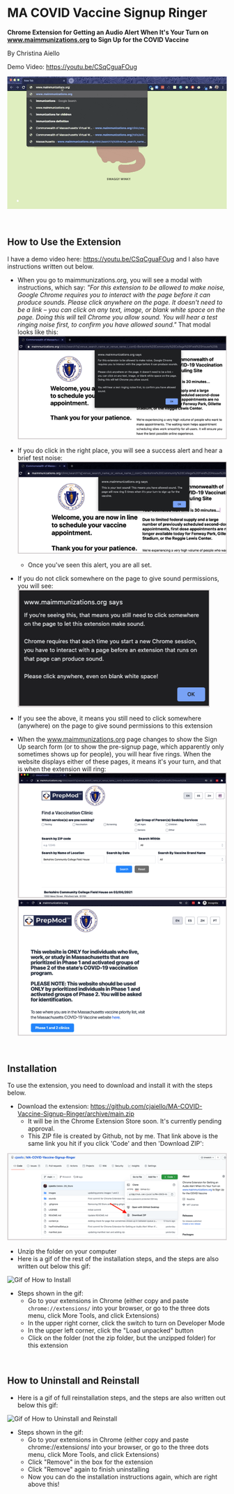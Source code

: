 # MA COVID Vaccine Signup Ringer

**Chrome Extension for Getting an Audio Alert When It's Your Turn on www.maimmunizations.org to Sign Up for the COVID Vaccine**

By Christina Aiello

Demo Video: https://youtu.be/CSqCguaFOug

![Gif of How to Use](/images/how-to-use.gif)

&nbsp;
&nbsp;
&nbsp;
&nbsp;
&nbsp;


## How to Use the Extension
I have a demo video here: https://youtu.be/CSqCguaFOug and I also have instructions written out below.

* When you go to maimmunizations.org, you will see a modal with instructions, which say: *"For this extension to be allowed to make noise, Google Chrome requires you to interact with the page before it can produce sounds. Please click anywhere on the page. It doesn't need to be a link – you can click on any text, image, or blank white space on the page. Doing this will tell Chrome you allow sound. You will hear a test ringing noise first, to confirm you have allowed sound."* That modal looks like this:
![Instructions Alert](/images/promo-1.png)

* If you do click in the right place, you will see a success alert and hear a brief test noise:
![Test Sound Confirmation Alert](/images/promo-2.png)

  * Once you've seen this alert, you are all set.
* If you do not click somewhere on the page to give sound permissions, you will see:
![Need Sound Permissions Alert](/images/promo-3.png)

* If you see the above, it means you still need to click somewhere (anywhere) on the page to give sound permissions to this extension
* When the www.maimmunizations.org page changes to show the Sign Up search form (or to show the pre-signup page, which apparently only sometimes shows up for people), you will hear five rings. When the website displays either of these pages, it means it's your turn, and that is when the extension will ring:
![Sign Up Form](/images/promo-4.png)
![Page Before Sign Up Form](/images/promo-5.png)

&nbsp;
&nbsp;
&nbsp;
&nbsp;
&nbsp;


## Installation
To use the extension, you need to download and install it with the steps below.
* Download the extension: https://github.com/cjaiello/MA-COVID-Vaccine-Signup-Ringer/archive/main.zip
  * It will be in the Chrome Extension Store soon. It's currently pending approval.
  * This ZIP file is created by Github, not by me. That link above is the same link you hit if you click 'Code' and then 'Download ZIP':

![Where ZIP Comes From](/images/where-zip-comes-from.png)

* Unzip the folder on your computer
* Here is a gif of the rest of the installation steps, and the steps are also written out below this gif:

![Gif of How to Install](/images/how-to-install.gif)

* Steps shown in the gif:
  * Go to your extensions in Chrome (either copy and paste `chrome://extensions/` into your browser, or go to the three dots menu, click More Tools, and click Extensions)
  * In the upper right corner, click the switch to turn on Developer Mode
  * In the upper left corner, click the "Load unpacked" button
  * Click on the folder (not the zip folder, but the unzipped folder) for this extension

&nbsp;
&nbsp;
&nbsp;
&nbsp;
&nbsp;


## How to Uninstall and Reinstall

* Here is a gif of full reinstallation steps, and the steps are also written out below this gif:

![Gif of How to Uninstall and Reinstall](/images/how-to-uninstall-and-reinstall.gif)

* Steps shown in the gif:
  * Go to your extensions in Chrome (either copy and paste chrome://extensions/ into your browser, or go to the three dots menu, click More Tools, and click Extensions)
  * Click "Remove" in the box for the extension
  * Click "Remove" again to finish uninstalling
  * Now you can do the installation instructions again, which are right above this!
